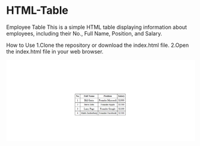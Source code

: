 # HTML-Table
Employee Table
This is a simple HTML table displaying information about employees, including their No., Full Name, Position, and Salary.


How to Use
1.Clone the repository or download the index.html file.
2.Open the index.html file in your web browser.



![Alt text](htmltable.png)